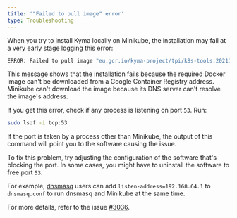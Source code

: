 ```yaml
---
title: '"Failed to pull image" error'
type: Troubleshooting
---
```


When you try to install Kyma locally on Minikube, the installation may fail at a very early stage logging this error:

``` bash
ERROR: Failed to pull image "eu.gcr.io/kyma-project/tpi/k8s-tools:20211022-85284bf9": rpc error: code = Unknown desc = Error response from daemon: Get https://eu.gcr.io/v2/: dial tcp: lookup eu.gcr.io on 192.168.64.1:53: read udp 192.168.64.5:55778->192.168.64.1:53: read: connection refused
```

This message shows that the installation fails because the required Docker image can't be downloaded from a Google Container Registry address. Minikube can't download the image because its DNS server can't resolve the image's address.

If you get this error, check if any process is listening on port `53`. Run:

``` bash
sudo lsof -i tcp:53
```

If the port is taken by a process other than Minikube, the output of this command will point you to the software causing the issue.

To fix this problem, try adjusting the configuration of the software that's blocking the port. In some cases, you might have to uninstall the software to free port `53`.

For example, [dnsmasq](http://www.thekelleys.org.uk/dnsmasq/doc.html) users can add `listen-address=192.168.64.1` to `dnsmasq.conf` to run dnsmasq and Minikube at the same time.

For more details, refer to the issue [#3036](https://github.com/kubernetes/minikube/issues/3036).
